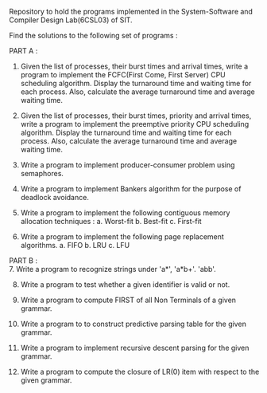Repository to hold the programs implemented in the System-Software and Compiler Design Lab(6CSL03) of SIT. 

Find the solutions to the following set of programs : 

PART A : 
1. Given the list of processes, their burst times and arrival times, write a program to implement the FCFC(First Come, First Server)
CPU scheduling algorithm. Display the turnaround time and waiting time for each process. Also, calculate the average turnaround time
and average waiting time.  

2. Given the list of processes, their burst times, priority and arrival times, write a program to implement the preemptive priority
CPU scheduling algorithm. Display the turnaround time and waiting time for each process. Also, calculate the average turnaround time
and average waiting time.  

3. Write a program to implement producer-consumer problem using semaphores.  

4. Write a program to implement Bankers algorithm for the purpose of deadlock avoidance.  

5. Write a program to implement the following contiguous memory allocation techniques : 
    a. Worst-fit
    b. Best-fit
    c. First-fit  

6. Write a program to implement the following page replacement algorithms.
    a. FIFO
    b. LRU
    c. LFU  

PART B :  
7. Write a program to recognize strings under 'a*', 'a*b+'. 'abb'.  

8. Write a program to test whether a given identifier is valid or not.  

9. Write a program to compute FIRST of all Non Terminals of a given grammar.  

10. Write a program to to construct predictive parsing table for the given grammar.  

11. Write a program to implement recursive descent parsing for the given grammar.  

12. Write a program to compute the closure of LR(0) item with respect to the given grammar.  
